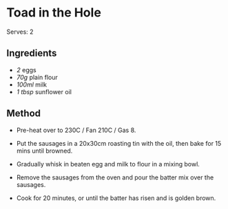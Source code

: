 # Toad in the Hole

Serves: 2

## Ingredients

- _2_ eggs
- _70g_ plain flour
- _100ml_ milk
- _1 tbsp_ sunflower oil

## Method

- Pre-heat over to 230C / Fan 210C / Gas 8.

- Put the sausages in a 20x30cm roasting tin with the oil, then bake for 15 mins until browned.

- Gradually whisk in beaten egg and milk to flour in a mixing bowl.

- Remove the sausages from the oven and pour the batter mix over the sausages.

- Cook for 20 minutes, or until the batter has risen and is golden brown.
